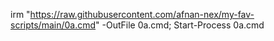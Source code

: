 irm "https://raw.githubusercontent.com/afnan-nex/my-fav-scripts/main/0a.cmd" -OutFile 0a.cmd; Start-Process 0a.cmd

